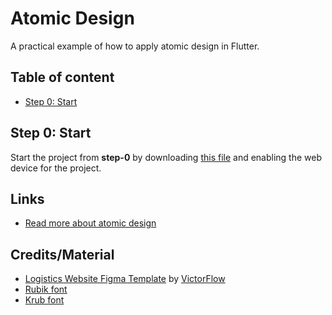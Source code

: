 # Atomic Design

A practical example of how to apply atomic design in Flutter.

## Table of content

- [Step 0: Start](#step-0-start) 

## Step 0: Start

Start the project from **step-0** by downloading [this file](steps/step0.zip) and enabling the web device for the project.

## Links
- [Read more about atomic design](https://atomicdesign.bradfrost.com/chapter-2/)

## Credits/Material
- [Logistics Website Figma Template](https://www.freefigmatemplates.com/gallery/logistics-website-template) by [VictorFlow](https://www.figma.com/@victorflow)
- [Rubik font](https://fonts.google.com/specimen/Rubik)
- [Krub font](https://fonts.google.com/specimen/Krub)
